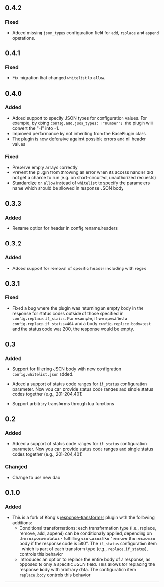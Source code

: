 ## 0.4.2

### Fixed

- Added missing `json_types` configuration field for `add`, `replace` and `append` operations.

## 0.4.1

### Fixed

- Fix migration that changed `whitelist` to `allow`.

## 0.4.0

### Added

- Added support to specify JSON types for configuration values. For example, by doing `config.add.json_types: ["number"]`, the plugin will convert the "-1" into -1.
- Improved performance by not inheriting from the BasePlugin class
- The plugin is now defensive against possible errors and nil header values

### Fixed

- Preserve empty arrays correctly
- Prevent the plugin from throwing an error when its access handler did not get a chance to run (e.g. on short-circuited, unauthorized requests)
- Standardize on `allow` instead of `whitelist` to specify the parameters name which should be allowed in response JSON body

## 0.3.3

### Added

- Rename option for header in config.rename.headers

## 0.3.2

### Added

- Added support for removal of specific header including with regex

## 0.3.1

### Fixed

- Fixed a bug where the plugin was returning an empty body in the response for status codes outside of those specified in `config.replace.if_status`. For example, if we specified a `config.replace.if_status=404` and a body `config.replace.body=test` and the status code was 200, the response would be empty.

## 0.3

### Added

- Support for filtering JSON body with new configration `config.whitelist.json`
added.

- Added a support of status code ranges for `if_status` configuration parameter.
Now you can provide status code ranges and single status codes together
(e.g., 201-204,401)

- Support arbitrary transforms through lua functions

## 0.2

### Added

- Added a support of status code ranges for `if_status` configuration parameter.
Now you can provide status code ranges and single status codes together
(e.g., 201-204,401)

### Changed

- Change to use new dao

## 0.1.0

### Added

- This is a fork of Kong's [response-transformer][response-transformer-plugin]
plugin with the following additions:
  * Conditional transformations: each transformation type (i.e., replace, remove,
  add, append) can be conditionally applied, depending on the response status -
  fulfilling use cases like "remove the response body if the response code is
  500". The `if_status` configuration item , which is part of each transform type
  (e.g., `replace.if_status`), controls this behavior
  * Introduced an option to replace the entire body of a response, as opposed to
  only a specific JSON field. This allows for replacing the response body with
  arbitrary data. The configuration item `replace.body` controls this behavior


---
[response-transformer-plugin]: https://docs.konghq.com/hub/kong-inc/response-transformer/
